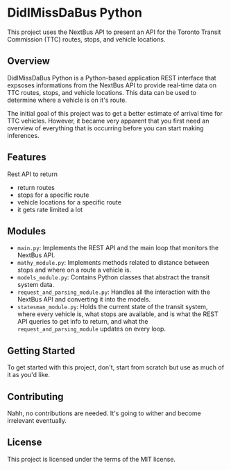 # DidIMissDaBus Python

This project uses the NextBus API to present an API for the Toronto Transit Commission (TTC) routes, stops, and vehicle locations.

## Overview

DidIMissDaBus Python is a Python-based application REST interface that expsoses informations from the NextBus API to provide real-time data on TTC routes, stops, and vehicle locations. This data can be used to determine where a vehicle is on it's route.

The initial goal of this project was to get a better estimate of arrival time for TTC vehicles.  However, it became very apparent that you first need an overview of everything that is occurring before you can start making inferences.

## Features

Rest API to return
- return routes
- stops for a specific route
- vehicle locations for a specific route
- it gets rate limited a lot

## Modules

- `main.py`: Implements the REST API and the main loop that monitors the NextBus API.
- `mathy_module.py`: Implements methods related to distance between stops and where on a route a vehicle is.
- `models_module.py`: Contains Python classes that abstract the transit system data.
- `request_and_parsing_module.py`: Handles all the interaction with the NextBus API and converting it into the models.
- `statesman_module.py`: Holds the current state of the transit system, where every vehicle is, what stops are available, and is what the REST API queries to get info to return, and what the `request_and_parsing_module` updates on every loop.

## Getting Started

To get started with this project, don't, start from scratch but use as much of it as you'd like.

## Contributing

Nahh, no contributions are needed. It's going to wither and become irrelevant eventually.

## License

This project is licensed under the terms of the MIT license.